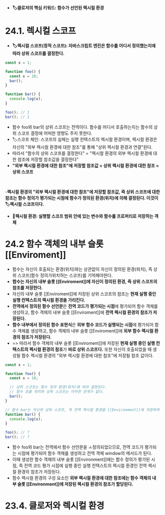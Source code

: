 - **🏷️클로저의 핵심 키워드: 함수가 선언된 렉시컬 환경**

# 24.1. 렉시컬 스코프
- **🏷️렉시컬 스코프(정적 스코프): 자바스크립트 엔진은 함수를 어디서 정의했는지에 따라 상위 스코프를 결정한다.**
```javascript
const x = 1;

function foo() {
  const x = 10;
  bar();
}

function bar() {
  console.log(x);
}

foo(); // 1
bar(); // 1
```
- 함수 foo와 bar의 상위 스코프는 전역이다. 함수를 어디서 호출하는지는 함수의 상위 스코프 결정에 어떠한 영향도 주지 못한다.
- 🏷️스코프 체인: 스코프의 실체는 실행 컨텍스트의 렉시컬 환경이며, 렉시컬 환경은 자신의 "외부 렉시컬 환경에 대한 참조"를 통해 "상위 렉시컬 환경과 연결"된다.
- 따라서 "함수의 상위 스코프를 결정한다" = "렉시컬 환경의 외부 렉시컬 환경에 대한 참조에 저장할 참조값을 결정한다"
- **"외부 렉시컬 환경에 대한 참조"에 저장할 참조값 = 상위 렉시컬 환경에 대한 참조 = 상위 스코프**
<br />

-**렉시컬 환경의 "외부 렉시컬 환경에 대한 참조"에 저장할 참조값, 즉 상위 스코프에 대한 참조는 함수 정의가 평가되는 시점에 함수가 정의된 환경(위치)에 의해 결정된다. 이것이 🏷️렉시컬 스코프이다.**
- **🔖렉시컬 환경: 실행할 스코프 범위 안에 있는 변수와 함수를 프로퍼티로 저장하는 객체**
  
# 24.2 함수 객체의 내부 슬롯 [[Enviroment]]
- 함수는 자신이 호출되는 환경(위치)와는 상관없이 자신이 정의된 환경(위치), 즉 상위 스코프(함수 정의가위치하는 스코프)를 기억해야한다. 
- **함수는 자신의 내부 슬롯 [[Enviroment]]에 자신이 정의된 환경, 즉 상위 스코프의 참조를 저장한다.**
- 자신의 내부 슬롯 [[Enviroment]]에 저장된 상위 스코프의 참조는 **현재 실행 중인 실행 컨텍스트의 렉시컬 환경을 가리킨다.**
- **전역에서 정의된 함수 선언문**은 **전역 코드가 평가되는 시점**에 평가되어 함수 객체를 생성하고, 함수 객체의 내부 슬롯 [[Enviroment]]에 **전역 렉시컬 환경의 참조가 저장된다.**
- **함수 내부에서 정의된 함수 표현식**은 **외부 함수 코드가 실행되는 시점**에 평가되어 함수 객체를 생성하고, 함수 객체의 내부 슬롯 [[Enviroment]]에 **외부 함수 렉시컬 환경의 참조가 저장된다.**
- => 따라서 함수 객체의 내부 슬롯 [[Enviroment]]에 저장된 **현재 실행 중인 실행 컨텍스트의 렉시컬 환경의 참조**가 **바로 상위 스코프다.** 또한 자신이 호출되었을 때 생성될 함수 렉시컬 환경의 "외부 렉시컬 환경에 대한 참조"에 저장될 참조 값이다.

```javascript
const x = 1;

function foo() {
  const x = 10;

  // 상위 스코프는 함수 정의 환경(위치)에 따라 결정된다.
  // 함수 호출 위치와 상위 스코프는 아무런 관계가 없다.
  bar();
}

// 함수 bar는 자신의 상위 스코프, 즉 전역 렉시컬 환경을 [[Environment]]에 저장하여 기억한다.
function bar() {
  console.log(x);
}

foo(); // ?
bar(); // ?
```
- 함수 foo와 bar는 전역에서 함수 선언문을  ㅗ정의되었으므로, 전역 코드가 평가되는 시점에 평가되어 함수 객체를 생성하고 전역 객체 window의 메서드가 된다.
- 이때 생성한 함수 객체의 내부 슬롯 [[Environment]]에는 함수 정의가 평가된 시점, 즉 전역 코드 평가 시점에 실행 중인 실행 컨텍스트의 렉시컬 환경인 전역 렉시컬 환경의 참조가 저장된다.
- 함수 렉시컬 환경의 구성 요소인 **외부 렉시컬 환경에 대한 참조에는 함수 객체의 내부 슬롯 [[Environment]]에 저장된 렉시컬 환경의 참조가 할당된다.**

# 23.4. 클로저와 렉시컬 환경
